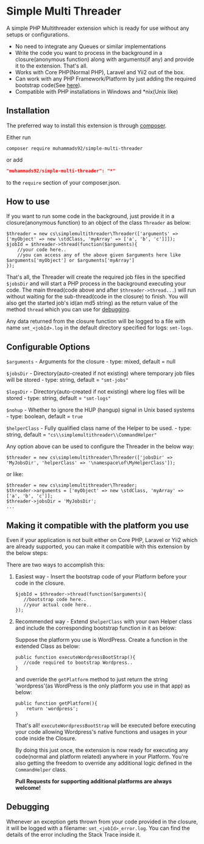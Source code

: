Simple Multi Threader
===========================

A simple PHP Multithreader extension which is ready for use without any setups or configurations.

- No need to integrate any Queues or similar implementations
- Write the code you want to process in the background in a closure(anonymous function) along with arguments(if any) and provide it to the extension. That's all.
- Works with Core PHP(Normal PHP), Laravel and Yii2 out of the box.
- Can work with any PHP Framework/Platform by just adding the required bootstrap code(See [here](https://github.com/muhammads92/simple-multi-threader#making-it-compatible-with-the-platform-you-use)).
- Compatible with PHP installations in Windows and \*nix(Unix like)

Installation
------------

The preferred way to install this extension is through [composer](http://getcomposer.org/download/).

Either run

```
composer require muhammads92/simple-multi-threader
```

or add

```json
"muhammads92/simple-multi-threader": "*"
```

to the `require` section of your composer.json.

How to use
----------

If you want to run some code in the background, just provide it in a closure(anonymous function) to an object of the class `Threader` as below:

```
$threader = new cs\simplemultithreader\Threader(['arguments' => ['myObject' => new \stdClass, 'myArray' => ['a', 'b', 'c']]]);
$jobId = $threader->thread(function($arguments){
	//your code here..
 	//you can access any of the above given $arguments here like $arguments['myObject'] or $arguments['myArray']
});

```
That's all, the Threader will create the required job files in the specified `$jobsDir` and will start a PHP process in the background executing your code. The main thread(code above and after `$threader->thread...`) will run without waiting for the sub-thread(code in the closure) to finish. You will also get the started job's id(an md5 string) as the return value of the method `thread` which you can use for [debugging](https://github.com/muhammads92/simple-multi-threader#debugging).

Any data returned from the closure function will be logged to a file with name `smt_<jobId>.log` in the default directory specified for logs: `smt-logs`.


Configurable Options
--------------------
 `$arguments` - Arguments for the closure - type: mixed, default = null
 
 `$jobsDir` - Directory(auto-created if not existing) where temporary job files will be stored - type: string, default = `"smt-jobs"`
 
 `$logsDir` - Directory(auto-created if not existing) where log files will be stored - type: string, default = `"smt-logs"`
 
 `$nohup` - Whether to ignore the HUP (hangup) signal in Unix based systems - type: boolean, default = `true`
 
 `$helperClass` - Fully qualified class name of the Helper to be used. - type: string, default =  `"cs\\simplemultithreader\\CommandHelper"`

Any option above can be used to configure the Threader in the below way:
```
$threader = new cs\simplemultithreader\Threader(['jobsDir' => 'MyJobsDir', 'helperClass' => '\namespace\of\MyHelperClass']);
```
or like:
```
$threader = new cs\simplemultithreader\Threader;
$threader->arguments = ['myObject' => new \stdClass, 'myArray' => ['a', 'b', 'c']];
$threader->jobsDir = 'MyJobsDir';
...
```

Making it compatible with the platform you use
----------------------------------------------
Even if your application is not built either on Core PHP, Laravel or Yii2 which are already supported, you can make it compatible with this extension by the below steps:

There are two ways to accomplish this:
1. Easiest way - Insert the bootstrap code of your Platform before your code in the closure. 
   ```
   $jobId = $threader->thread(function($arguments){
      //bootstrap code here..
      //your actual code here..
   });
   ```
2. Recommended way - Extend `$helperClass` with your own Helper class and include the corresponding bootstrap function in it as below:
   
   Suppose the platform you use is WordPress. Create a function in the extended Class as below:
   ```
   public function executeWordpressBootStrap(){
      //code required to bootstrap Wordpress..
   }
   ```
   and override the `getPlatform` method to just return the string 'wordpress'(as WordPress is the only platform you use in that app) as below:
   ```
   public function getPlatform(){
       return 'wordpress';
   }
   ```
   That's all! `executeWordpressBootStrap` will be executed before executing your code allowing Wordpress's native functions and usages in your code inside the Closure.

   By doing this just once, the extension is now ready for executing any code(normal and platform related) anywhere in your Platform.
   You're also getting the freedom to override any additional logic defined in the `CommandHelper` class.

   **Pull Requests for supporting additional platforms are always welcome!**

Debugging
---------
Whenever an exception gets thrown from your code provided in the closure, it will be logged with a filename: `smt_<jobId>_error.log`.
You can find the details of the error including the Stack Trace inside it.

